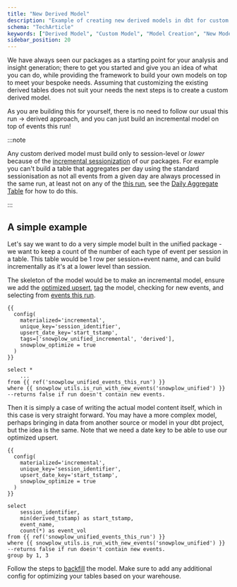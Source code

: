 ```yaml
---
title: "New Derived Model"
description: "Example of creating new derived models in dbt for custom behavioral data analysis requirements."
schema: "TechArticle"
keywords: ["Derived Model", "Custom Model", "Model Creation", "New Model", "Model Development", "DBT Examples"]
sidebar_position: 20
---
```


We have always seen our packages as a starting point for your analysis and insight generation; there to get you started and give you an idea of what you can do, while providing the framework to build your own models on top to meet your bespoke needs. Assuming that customizing the existing derived tables does not suit your needs the next steps is to create a custom derived model.

As you are building this for yourself, there is no need to follow our usual this run -> derived approach, and you can just build an incremental model on top of events this run!

:::note

Any custom derived model must build only to session-level or _lower_ because of the [incremental sessionization](/docs/modeling-your-data/modeling-your-data-with-dbt/package-mechanics/incremental-processing/index.md) of our packages. For example you can't build a table that aggregates per day using the standard sessionisation as not all events from a given day are always processed in the same run, at least not on any of the [this run](/docs/modeling-your-data/modeling-your-data-with-dbt/package-mechanics/this-run-tables/index.md), see the [Daily Aggregate Table](/docs/modeling-your-data/modeling-your-data-with-dbt/dbt-custom-models/examples/daily-aggregate-table/index.md) for how to do this.

:::

## A simple example
Let's say we want to do a very simple model built in the unified package - we want to keep a count of the number of each type of event per session in a table. This table would be 1 row per session+event name, and can build incrementally as it's at a lower level than session.

The skeleton of the model would be to make an incremental model, ensure we add the [optimized upsert](/docs/modeling-your-data/modeling-your-data-with-dbt/package-mechanics/optimized-upserts/index.md), [tag](/docs/modeling-your-data/modeling-your-data-with-dbt/dbt-custom-models/index.md#tagging-models) the model, checking for new events, and selecting from [events this run](/docs/modeling-your-data/modeling-your-data-with-dbt/package-mechanics/this-run-tables/index.md#events-this-run).

```jinja2 title=models/custom_snowplow_derived/session_event_counts.sql
{{
  config(
    materialized='incremental',
    unique_key='session_identifier',
    upsert_date_key='start_tstamp',
    tags=['snowplow_unified_incremental', 'derived'],
    snowplow_optimize = true
  )
}}

select *
    ...
from {{ ref('snowplow_unified_events_this_run') }}
where {{ snowplow_utils.is_run_with_new_events('snowplow_unified') }} --returns false if run doesn't contain new events.
```

Then it is simply a case of writing the actual model content itself, which in this case is very straight forward. You may have a more complex model, perhaps bringing in data from another source or model in your dbt project, but the idea is the same. Note that we need a date key to be able to use our optimized upsert.

```jinja2 title=models/custom_snowplow_derived/session_event_counts.sql
{{
  config(
    materialized='incremental',
    unique_key='session_identifier',
    upsert_date_key='start_tstamp',
    snowplow_optimize = true
  )
}}

select
    session_identifier,
    min(derived_tstamp) as start_tstamp,
    event_name,
    count(*) as event_vol
from {{ ref('snowplow_unified_events_this_run') }}
where {{ snowplow_utils.is_run_with_new_events('snowplow_unified') }} --returns false if run doesn't contain new events.
group by 1, 3
```

Follow the steps to [backfill](/docs/modeling-your-data/modeling-your-data-with-dbt/dbt-operation/backfilling/index.md) the model. Make sure to add any additional config for optimizing your tables based on your warehouse.
